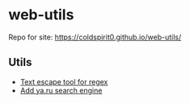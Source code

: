 # web-utils

Repo for site: https://coldspirit0.github.io/web-utils/

## Utils
* [Text escape tool for regex](https://coldspirit0.github.io/web-utils/text-escape-tool.html)
* [Add ya.ru search engine](https://coldspirit0.github.io/web-utils/ya-search-engine/ya_search.html)